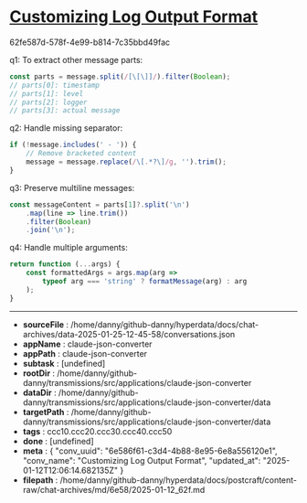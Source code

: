 # [Customizing Log Output Format](https://claude.ai/chat/6e586f61-c3d4-4b88-8e95-6e8a556120e1)

62fe587d-578f-4e99-b814-7c35bbd49fac

 q1: To extract other message parts:
```javascript
const parts = message.split(/[\[\]]/).filter(Boolean);
// parts[0]: timestamp
// parts[1]: level
// parts[2]: logger
// parts[3]: actual message
```

q2: Handle missing separator:
```javascript
if (!message.includes(' - ')) {
    // Remove bracketed content
    message = message.replace(/\[.*?\]/g, '').trim();
}
```

q3: Preserve multiline messages:
```javascript
const messageContent = parts[1]?.split('\n')
    .map(line => line.trim())
    .filter(Boolean)
    .join('\n');
```

q4: Handle multiple arguments:
```javascript
return function (...args) {
    const formattedArgs = args.map(arg => 
        typeof arg === 'string' ? formatMessage(arg) : arg
    );
}
```

---

* **sourceFile** : /home/danny/github-danny/hyperdata/docs/chat-archives/data-2025-01-25-12-45-58/conversations.json
* **appName** : claude-json-converter
* **appPath** : claude-json-converter
* **subtask** : [undefined]
* **rootDir** : /home/danny/github-danny/transmissions/src/applications/claude-json-converter
* **dataDir** : /home/danny/github-danny/transmissions/src/applications/claude-json-converter/data
* **targetPath** : /home/danny/github-danny/transmissions/src/applications/claude-json-converter/data
* **tags** : ccc10.ccc20.ccc30.ccc40.ccc50
* **done** : [undefined]
* **meta** : {
  "conv_uuid": "6e586f61-c3d4-4b88-8e95-6e8a556120e1",
  "conv_name": "Customizing Log Output Format",
  "updated_at": "2025-01-12T12:06:14.682135Z"
}
* **filepath** : /home/danny/github-danny/hyperdata/docs/postcraft/content-raw/chat-archives/md/6e58/2025-01-12_62f.md
